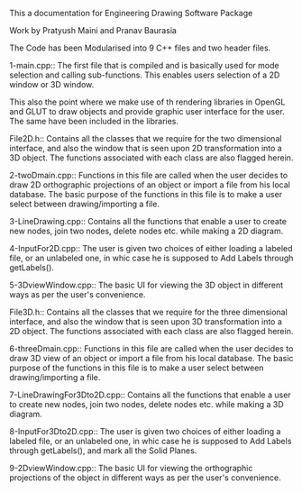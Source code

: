 This a documentation for Engineering Drawing Software Package 
  
  Work by Pratyush Maini and Pranav Baurasia
  
  The Code has been Modularised into 9 C++ files and two header files.

  1-main.cpp:: The first file that is compiled and is basically used for mode selection and calling sub-functions. This enables users selection of a 2D window or 3D window.

  This also the point where we make use of th rendering libraries in OpenGL and GLUT to draw objects and provide graphic user interface for the user. The same have been included in the libraries.

  File2D.h:: Contains all the classes that we require for the two dimensional interface, and also the window that is seen upon 2D transformation into a 3D object. The functions associated with each class are also flagged herein.

  2-twoDmain.cpp:: Functions in this file are called when the user decides to draw 2D orthographic projections of an object or import a file from his local database. The basic purpose of the functions in this file is to make a user select between drawing/importing a file.

  3-LineDrawing.cpp:: Contains all the functions that enable a user to create new nodes, join two nodes, delete nodes etc. while making a 2D diagram. 
	
  4-InputFor2D.cpp:: The user is given two choices of either loading a labeled file, or an unlabeled one, in whic case he is supposed to Add Labels through getLabels().

  5-3DviewWindow.cpp:: The basic UI for viewing the 3D object in different ways as per the user's convenience.

  File3D.h:: Contains all the classes that we require for the three dimensional interface, and also the window that is seen upon 3D transformation into a 2D object. The functions associated with each class are also flagged herein.

  6-threeDmain.cpp:: Functions in this file are called when the user decides to draw 3D view of an object or import a file from his local database. The basic purpose of the functions in this file is to make a user select between drawing/importing a file.

  7-LineDrawingFor3Dto2D.cpp:: Contains all the functions that enable a user to create new nodes, join two nodes, delete nodes etc. while making a 3D diagram.

  8-InputFor3Dto2D.cpp:: The user is given two choices of either loading a labeled file, or an unlabeled one, in whic case he is supposed to Add Labels through getLabels(), and mark all the Solid Planes.

  9-2DviewWindow.cpp:: The basic UI for viewing the orthographic projections of the object in different ways as per the user's convenience.


